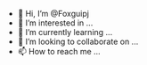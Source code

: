 - 👋 Hi, I’m @Foxguipj
- 👀 I’m interested in ...
- 🌱 I’m currently learning ...
- 💞️ I’m looking to collaborate on ...
- 📫 How to reach me ...

<!---
Foxguipj/Foxguipj is a ✨ special ✨ repository because its `README.md` (this file) appears on your GitHub profile.
You can click the Preview link to take a look at your changes.
--->
